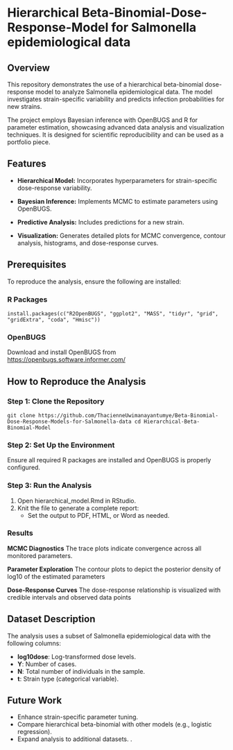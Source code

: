 # Hierarchical Beta-Binomial-Dose-Response-Model for Salmonella epidemiological data

## Overview
This repository demonstrates the use of a hierarchical beta-binomial dose-response model to analyze Salmonella epidemiological data. The model investigates strain-specific variability and predicts infection probabilities for new strains.

The project employs Bayesian inference with OpenBUGS and R for parameter estimation, showcasing advanced data analysis and visualization techniques. It is designed for scientific reproducibility and can be used as a portfolio piece.

 ## Features

- **Hierarchical Model:** Incorporates hyperparameters for strain-specific dose-response variability.
* **Bayesian Inference:** Implements MCMC to estimate parameters using OpenBUGS.
+ **Predictive Analysis:** Includes predictions for a new strain.
- **Visualization:** Generates detailed plots for MCMC convergence, contour analysis, histograms, and dose-response curves.

 ## Prerequisites

 To reproduce the analysis, ensure the following are installed:

 ### R Packages
 `install.packages(c("R2OpenBUGS", "ggplot2", "MASS", "tidyr", "grid", "gridExtra", "coda", "Hmisc"))`

### OpenBUGS
Download and install OpenBUGS from https://openbugs.software.informer.com/
## How to Reproduce the Analysis
### Step 1: Clone the Repository
`git clone https://github.com/ThacienneUwimanayantumye/Beta-Binomial-Dose-Response-Models-for-Salmonella-data
cd Hierarchical-Beta-Binomial-Model`

### Step 2: Set Up the Environment
Ensure all required R packages are installed and OpenBUGS is properly configured.

### Step 3: Run the Analysis
1. Open hierarchical_model.Rmd in RStudio.
2. Knit the file to generate a complete report:
   - Set the output to PDF, HTML, or Word as needed.

### Results

**MCMC Diagnostics**
  The trace plots indicate convergence across all monitored parameters.
  
**Parameter Exploration**
The contour plots to depict the posterior density of log10 of the estimated parameters

**Dose-Response Curves**
The dose-response relationship is visualized with credible intervals and observed data points

## Dataset Description
The analysis uses a subset of Salmonella epidemiological data with the following columns:

- **log10dose**: Log-transformed dose levels.
- **Y**: Number of cases.
- **N**: Total number of individuals in the sample.
- **t**: Strain type (categorical variable).

## Future Work
- Enhance strain-specific parameter tuning.
- Compare hierarchical beta-binomial with other models (e.g., logistic regression).
- Expand analysis to additional datasets.
 .
